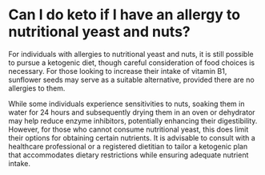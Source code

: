 # Can I do keto if I have an allergy to nutritional yeast and nuts?

For individuals with allergies to nutritional yeast and nuts, it is still possible to pursue a ketogenic diet, though careful consideration of food choices is necessary. For those looking to increase their intake of vitamin B1, sunflower seeds may serve as a suitable alternative, provided there are no allergies to them.

While some individuals experience sensitivities to nuts, soaking them in water for 24 hours and subsequently drying them in an oven or dehydrator may help reduce enzyme inhibitors, potentially enhancing their digestibility. However, for those who cannot consume nutritional yeast, this does limit their options for obtaining certain nutrients. It is advisable to consult with a healthcare professional or a registered dietitian to tailor a ketogenic plan that accommodates dietary restrictions while ensuring adequate nutrient intake.